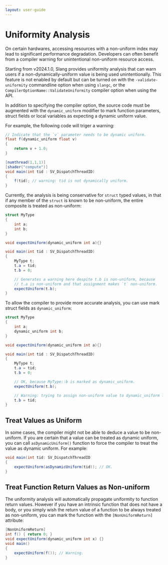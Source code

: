 ```yaml
---
layout: user-guide
---
```


Uniformity Analysis
===========

On certain hardwares, accessing resources with a non-uniform index may lead to significant performance degradation. Developers can often benefit from a compiler warning for unintentional non-uniform resource access.

Starting from v2024.1.0, Slang provides uniformity analysis that can warn users if a non-dynamically-uniform value is being used unintentionally. This feature is not enabled by default but can be turned on with the `-validate-uniformity` commandline option when using `slangc`, or the `CompilerOptionName::ValidateUniformity` compiler option when using the API.

In addition to specifying the compiler option, the source code must be augmented with the `dynamic_uniform` modifier to mark function parameters, struct fields or local variables as expecting a dynamic uniform value.

For example, the following code will triger a warning:
```csharp
// Indicate that the `v` parameter needs to be dynamic uniform.
float f(dynamic_uniform float v)
{
    return v + 1.0;
}

[numthread(1,1,1)]
[shader("compute")]
void main(int tid : SV_DispatchThreadID)
{
    f(tid); // warning: tid is not dynamically uniform.
}
```

Currently, the analysis is being conservative for `struct` typed values, in that if any member of the `struct` is known to be non-uniform, the entire composite is
treated as non-uniform:
```csharp
struct MyType
{
    int a;
    int b;
}

void expectUniform(dynamic_uniform int a){}

void main(int tid : SV_DispatchThreadID)
{
    MyType t;
    t.a = tid;
    t.b = 0;

    // Generates a warning here despite t.b is non-uniform, because
    // t.a is non-uniform and that assignment makes `t` non-uniform.
    expectUniform(t.b);
}
```

To allow the compiler to provide more accurate analysis, you can use mark struct fields as
`dynamic_uniform`:

```csharp
struct MyType
{
    int a;
    dynamic_uniform int b;
}

void expectUniform(dynamic_uniform int a){}

void main(int tid : SV_DispatchThreadID)
{
    MyType t;
    t.a = tid;
    t.b = 0;

    // OK, because MyType::b is marked as dynamic_uniform.
    expectUniform(t.b);

    // Warning: trying to assign non-uniform value to dynamic_uniform location.
    t.b = tid;
}
```

## Treat Values as Uniform

In some cases, the compiler might not be able to deduce a value to be non-uniform. If you are certain that a value can
be treated as dynamic uniform, you can call `asDynamicUniform()` function to force the compiler to treat the value as
dynamic uniform. For example:
```csharp
void main(int tid: SV_DispatchThreadID
{
    expectUniform(asDynamicUniform(tid)); // OK.
}
```

## Treat Function Return Values as Non-uniform

The uniformity analysis will automatically propagate uniformity to function return values. However if you have
an intrinsic function that does not have a body, or you simply wish the return value of a function to be always
treated as non-uniform, you can mark the function with the `[NonUniformReturn]` attribute:
```csharp
[NonUniformReturn]
int f() { return 0; }
void expectUniform(dynamic_uniform int x) {}
void main()
{
    expectUniform(f()); // Warning.
}
```